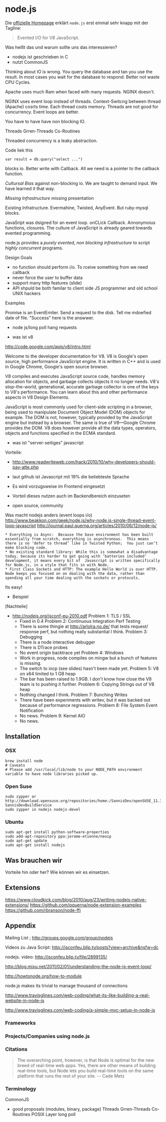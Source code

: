 # node.js #

Die [offizielle Homepage](http://nodejs.org/) erklärt `node.js` erst einmal sehr knapp mit der Tagline:

> Evented I/O for V8 JavaScript. 

Was heißt das und warum sollte uns das interessieren?

- nodejs ist geschrieben in C
- nutzt CommonJS

Thinking about IO is wrong. You query the database and tan you use the result. In most cases you wait for the database to respond. Better not waste CPU Cycles.

Apache uses much Ram when faced with many requests.
NGINX doesn't.

NGINX uses event loop instead of threads. Context-Switcng between thread (Apache) cosrts time. Each thread costs memory. Threads are not good for concurrency. Event loops are better.

You have to have have non blocking IO.

Threads
Grren-Threads
Co-Routines

Threaded concurrency is a leaky abstraction. 

Code liek this

	var result = db.query("select ...")
	
blocks io. Better write with Callback. All we need is a pointer to the callback function.


_Cultursal Bias_ against non-blocking io. We are taught to demand input. We have learned it that way.

_Missing Infrastructure_  missing presentation

Existing Infratructure. Evermahine, Twisted, AnyEvent. But ruby-mysql blocks.


JavaSript was dsigned for an event loop. onCLick Callback. Annonymoius functions, closures. The culture of JavaScript is already geared towards evented programming.


node.js provides a _purely evented_, _non blocking infrastructure_ to script _highly concurrent_ programs.

Design Goals
- no function should perform i/o. To rceive something from we need callback
- never force the user to buffer data
- support many http features (slide)
- API shpuld be both familar to client side JS programmer and old school UNIX hackers

Examples

Promise is an EventEmiter. Send a request to the disk. Tell me mdoefied date of file. "Success" here is the answwer.	

- node js/long poll hang requests

- was ist v8

http://code.google.com/apis/v8/intro.html

Welcome to the developer documentation for V8. V8 is Google's open source, high performance JavaScript engine. It is written in C++ and is used in Google Chrome, Google's open source browser.

V8 compiles and executes JavaScript source code, handles memory allocation for objects, and garbage collects objects it no longer needs. V8's stop-the-world, generational, accurate garbage collector is one of the keys to V8's performance. You can learn about this and other performance aspects in V8 Design Elements.

JavaScript is most commonly used for client-side scripting in a browser, being used to manipulate Document Object Model (DOM) objects for example. The DOM is not, however, typically provided by the JavaScript engine but instead by a browser. The same is true of V8—Google Chrome provides the DOM. V8 does however provide all the data types, operators, objects and functions specified in the ECMA standard.

- was ist "server-seitiges" javascript

Vorteile:
- http://www.readwriteweb.com/hack/2010/10/why-developers-should-pay-atte.php

- laut github ist Javascript mit 19% die beliebteste Sprache
- Es wird vorzugsweise im Frontend eingesetzt
- Vorteil dieses nutzen auch im Backendbereich einzuseten
- open source, community

Was macht nodejs anders (event loops i/o)
http://www.beakkon.com/geek/node.js/why-node.js-single-thread-event-loop-javascript
http://journal.paul.querna.org/articles/2010/06/12/node-js/

    * Everything is Async:  Because the base environment has been built essentially from scratch, everything is asynchronous.  This means there is no ‘defer to thread’ like in Twisted Python;  You just can’t make blocking code.
    * No existing standard library: While this is somewhat a disadvantage today, because its harder to get going with ‘batteries included’ development, it means every bit of  Javascript is written specifically for Node.js, in a style that fits in with Node.
    * First Class Sockets and HTTP: The example Hello World is over HTTP.  Node keeps you focused on on dealing with the data, rather than spending all your time dealing with the sockets or protocols.


Its easy!
- Beispiel


[Nachteile]
- http://nodejs.org/jsconf-eu-2010.pdf
Problem 1: TLS / SSL
  - Fixed in 0.4
Problem 2: Continuous Integration Perf Testing
  - There is some thingie at http://arlolra.no.de/ that tests request/
response perf, but nothing really substantial I think.
Problem 3: Debugging
  - There is a node interactive debugger
  - There is DTrace probes
  - No event origin backtrace yet
Problem 4: Windows
  - Work in progress, node compiles on mingw but a bunch of features
is missing.
  - The switch to iocp (see slides) hasn't been made yet.
Problem 5: V8 on x64 limited to 1 GB heap
  - The bar has been raised to 1.9GB. I don't know how close the V8
team is to pushing it further.
Problem 6: Copying Strings out of V8 heap
  - Nothing changed I think.
Problem 7: Bunching Writes
  - There have been experiments with writev, but it was backed out
because of performance regressions.
Problem 8: File System Event Notification
  - No news.
Problem 9: Kernel AIO
  - No news. 


## Installation ##

### OSX ###

	brew install node
	# Caveats
	# Please add /usr/local/lib/node to your NODE_PATH environment variable to have node libraries picked up.

### Open Suse ###

	sudo zypper ar http://download.opensuse.org/repositories/home:/SannisDev/openSUSE_11.3/ SannisDevBuildService 
	sudo zypper in nodejs nodejs-devel

### Ubuntu ###

	sudo apt-get install python-software-properties
	sudo add-apt-repository ppa:jerome-etienne/neoip
	sudo apt-get update
	sudo apt-get install nodejs


## Was brauchen wir ##

Vorteile hin oder her? Wie können wir es einsetzen.


## Extensions ##

https://www.cloudkick.com/blog/2010/aug/23/writing-nodejs-native-extensions/
https://github.com/pquerna/node-extension-examples
https://github.com/rbranson/node-ffi

## Appendix ##

Mailing List ; http://groups.google.com/group/nodejs


Videos zu Java Script: http://jsconfeu.blip.tv/posts?view=archive&nsfw=dc

nodejs. video: http://jsconfeu.blip.tv/file/2899135/

http://blog.mixu.net/2011/02/01/understanding-the-node-js-event-loop/

http://howtonode.org/how-to-module

node.js makes its trivial to manage thousand of connections

http://www.travisglines.com/web-coding/what-its-like-building-a-real-website-in-node-js 

http://www.travisglines.com/web-coding/a-simple-mvc-setup-in-node-js

### Frameworks ###

### Projects/Companies using node.js ###

### Citations ###

> The overarching point, however, is that Node is optimal for the new breed of real-time web apps. Yes, there are other means of building real-time tools, but Node lets you build real-time tools on the same platform that runs the rest of your site.
-- Cade Metz

### Terminology ###

CommonJS
- good proposals (modules, binary, package)
Threads
Grren-Threads
Co-Routines
POSIX Layer
long poll
